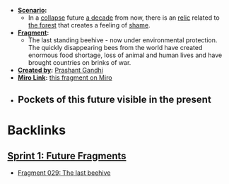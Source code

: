 - **[Scenario](<Scenario.md>):** 
    - In a [collapse](<collapse.md>) future [a decade](<a decade.md>) from now, there is an [relic](<relic.md>) related to [the forest](<the forest.md>) that creates a feeling of [shame](<shame.md>).
- **[Fragment](<Fragment.md>):** 
    - The last standing beehive - now under environmental protection.  The quickly disappearing bees from the world have created enormous food shortage, loss of animal and human lives and have brought countries on brinks of war.
- **[Created by](<Created by.md>):** [Prashant Gandhi](<Prashant Gandhi.md>)
- **[Miro Link](<Miro Link.md>):** [this fragment on Miro](https://miro.com/app/board/o9J_kpEmVVk=/?moveToWidget=3074457348849828415&cot=6)
- **Pockets of this future visible in the present**
    - 

# Backlinks
## [Sprint 1: Future Fragments](<Sprint 1: Future Fragments.md>)
- [Fragment 029: The last beehive](<Fragment 029: The last beehive.md>)

